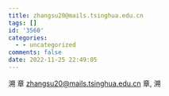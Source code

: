 ```yaml
---
title: zhangsu20@mails.tsinghua.edu.cn
tags: []
id: '3560'
categories:
  - - uncategorized
comments: false
date: 2022-11-25 22:49:05
---
```


溯 章 zhangsu20@mails.tsinghua.edu.cn 章, 溯